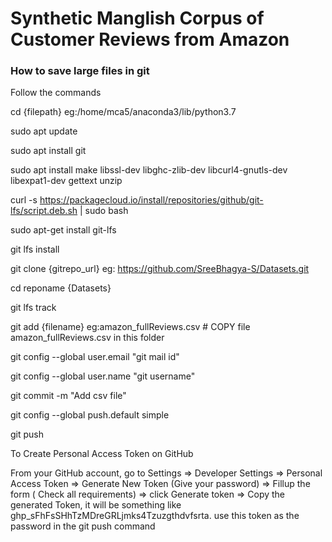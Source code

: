 # **Synthetic Manglish Corpus of Customer Reviews from Amazon**


### How to save large files in git

Follow the commands 

cd {filepath} eg:/home/mca5/anaconda3/lib/python3.7

sudo apt update

sudo apt install git

sudo apt install make libssl-dev libghc-zlib-dev libcurl4-gnutls-dev libexpat1-dev gettext unzip

curl -s https://packagecloud.io/install/repositories/github/git-lfs/script.deb.sh | sudo bash

sudo apt-get install git-lfs

git lfs install

git clone {gitrepo_url} eg: https://github.com/SreeBhagya-S/Datasets.git

cd reponame {Datasets}

git lfs track

git add {filename} eg:amazon_fullReviews.csv # COPY file amazon_fullReviews.csv in this folder

git config --global user.email "git mail id" 

git config --global user.name "git username"

git commit -m "Add csv file"

git config --global push.default simple

git push


To Create Personal Access Token on GitHub

From your GitHub account, go to Settings => Developer Settings => Personal Access Token => Generate New Token (Give your password) => Fillup the form ( Check all requirements) => click Generate token => Copy the generated Token, it will be something like ghp_sFhFsSHhTzMDreGRLjmks4Tzuzgthdvfsrta.
use this token as the password in the git push command
